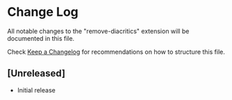 # Change Log

All notable changes to the "remove-diacritics" extension will be documented in this file.

Check [Keep a Changelog](http://keepachangelog.com/) for recommendations on how to structure this file.

## [Unreleased]

- Initial release